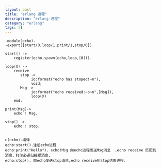 ```yaml
---
layout: post
title: "erlang 进程"
description: "erlang 进程"
category: "erlang"
tags: []
---
```



	
	-module(echo).
	-export([start/0,loop/1,print/1,stop/0]).
	          
	start() ->
	    register(echo,spawn(echo,loop,[0])).
	          
	loop(X) ->
	    receive
	       stop ->
	            io:format("echo has stoped!~n"),
	            void;
	       Msg ->
	            io:format("echo received:~p~n",[Msg]),
	            loop(X)
	    end.
	          
	print(Msg)->
	    echo ! Msg.
	          
	stop() ->
	    echo ! stop.


	c(echo).编译
	echo:start().注册echo进程
	echo:print("Hello"). echo!Msg 向echo进程发送Msg消息  ,echo receive 匹配到消息，打印必递归接受消息,
	echo:stop(). 向echo发送stop消息,echo receive到stop结束进程.